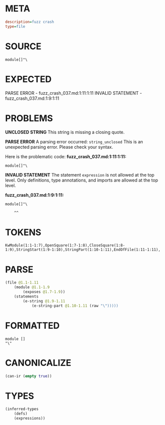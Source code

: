 # META
~~~ini
description=fuzz crash
type=file
~~~
# SOURCE
~~~roc
module[]"\
~~~
# EXPECTED
PARSE ERROR - fuzz_crash_037.md:1:11:1:11
INVALID STATEMENT - fuzz_crash_037.md:1:9:1:11
# PROBLEMS
**UNCLOSED STRING**
This string is missing a closing quote.

**PARSE ERROR**
A parsing error occurred: `string_unclosed`
This is an unexpected parsing error. Please check your syntax.

Here is the problematic code:
**fuzz_crash_037.md:1:11:1:11:**
```roc
module[]"\
```
          


**INVALID STATEMENT**
The statement `expression` is not allowed at the top level.
Only definitions, type annotations, and imports are allowed at the top level.

**fuzz_crash_037.md:1:9:1:11:**
```roc
module[]"\
```
        ^^


# TOKENS
~~~zig
KwModule(1:1-1:7),OpenSquare(1:7-1:8),CloseSquare(1:8-1:9),StringStart(1:9-1:10),StringPart(1:10-1:11),EndOfFile(1:11-1:11),
~~~
# PARSE
~~~clojure
(file @1.1-1.11
	(module @1.1-1.9
		(exposes @1.7-1.9))
	(statements
		(e-string @1.9-1.11
			(e-string-part @1.10-1.11 (raw "\")))))
~~~
# FORMATTED
~~~roc
module []
"\"
~~~
# CANONICALIZE
~~~clojure
(can-ir (empty true))
~~~
# TYPES
~~~clojure
(inferred-types
	(defs)
	(expressions))
~~~
